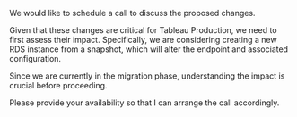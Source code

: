 We would like to schedule a call to discuss the proposed changes.

Given that these changes are critical for Tableau Production, we need to first assess their impact. Specifically, we are considering creating a new RDS instance from a snapshot, which will alter the endpoint and associated configuration.

Since we are currently in the migration phase, understanding the impact is crucial before proceeding.

Please provide your availability so that I can arrange the call accordingly.
